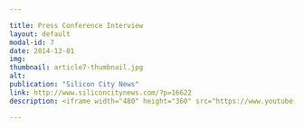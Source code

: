 ```yaml
---

title: Press Conference Interview
layout: default
modal-id: 7
date: 2014-12-01
img:
thumbnail: article7-thumbnail.jpg
alt: 
publication: "Silicon City News"
link: http://www.siliconcitynews.com/?p=16622
description: <iframe width="480" height="360" src="https://www.youtube-nocookie.com/embed/QV4LZ5D5r_I?rel=0" frameborder="0" allowfullscreen></iframe>

---
```

